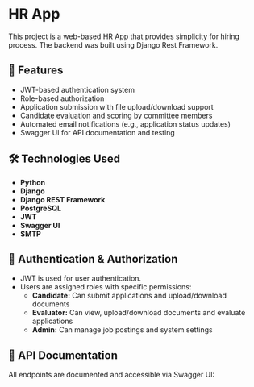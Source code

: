 # HR App

This project is a web-based HR App that provides simplicity for hiring process. The backend was built using Django Rest Framework.

## 🚀 Features

- JWT-based authentication system
- Role-based authorization
- Application submission with file upload/download support
- Candidate evaluation and scoring by committee members
- Automated email notifications (e.g., application status updates)
- Swagger UI for API documentation and testing

## 🛠️ Technologies Used

- **Python**
- **Django**
- **Django REST Framework**
- **PostgreSQL**
- **JWT**
- **Swagger UI**
- **SMTP** 

## 🔐 Authentication & Authorization

- JWT is used for user authentication.
- Users are assigned roles with specific permissions:
  - **Candidate:** Can submit applications and upload/download documents
  - **Evaluator:** Can view, upload/download documents and evaluate applications
  - **Admin:** Can manage job postings and system settings

## 📄 API Documentation

All endpoints are documented and accessible via Swagger UI:



